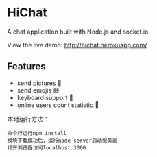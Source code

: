 HiChat
===
 
A chat application built with Node.js and socket.io.

View the live demo: http://hichat.herokuapp.com/

Features
---
* send pictures :sunrise:
* send emojis :smile:
* keyboard support :musical_keyboard:
* online users count statistic :ghost:

本地运行方法：

    命令行运行npm install
    模块下载成功后，运行node server启动服务器
    打开浏览器访问localhost:3000
